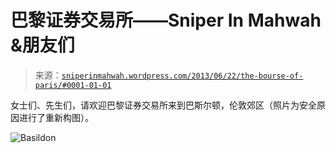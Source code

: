<!--yml

分类：未分类

日期：2024-05-18 14:26:32

-->

# 巴黎证券交易所——Sniper In Mahwah &朋友们

> 来源：[`sniperinmahwah.wordpress.com/2013/06/22/the-bourse-of-paris/#0001-01-01`](https://sniperinmahwah.wordpress.com/2013/06/22/the-bourse-of-paris/#0001-01-01)

女士们、先生们，请欢迎巴黎证券交易所来到巴斯尔顿，伦敦郊区（照片为安全原因进行了重新构图）。

![Basildon](https://sniperinmahwah.wordpress.com/wp-content/uploads/2013/06/basildon.jpg)

